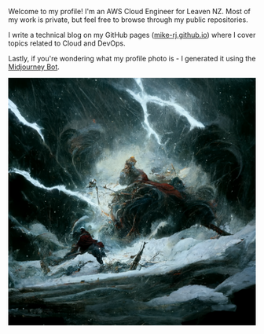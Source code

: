 Welcome to my profile! I'm an AWS Cloud Engineer for Leaven NZ. Most of my work is private, but feel free to browse through my public repositories. 

I write a technical blog on my GitHub pages ([mike-rj.github.io](https://mike-rj.github.io)) where I cover topics related to Cloud and DevOps.  

Lastly, if you're wondering what my profile photo is - I generated it using the [Midjourney Bot](https://www.midjourney.com). 

![mike-rj-profile-photo](./mike-rj-profile.png)
